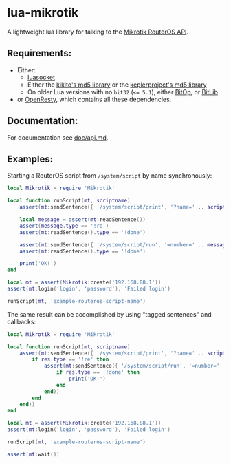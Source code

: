 # lua-mikrotik

A lightweight lua library for talking to the [Mikrotik RouterOS API](https://wiki.mikrotik.com/wiki/Manual:API).

## Requirements: 

* Either:
	* [luasocket](https://github.com/diegonehab/luasocket)
	* Either the [kikito's md5 library](https://github.com/kikito/md5.lua) or the [keplerproject's md5 library](https://github.com/keplerproject/md5)
	* On older Lua versions with no `bit32` (`<= 5.1`), either [BitOp](http://luaforge.net/projects/bit/), or [BitLib](https://github.com/LuaDist/bitlib)
* or [OpenResty](https://openresty.org/en/), which contains all these dependencies.

## Documentation:

For documentation see [doc/api.md](https://github.com/karolba/lua-mikrotik/blob/master/doc/api.md).

## Examples:

Starting a RouterOS script from `/system/script` by name synchronously:

```lua
local Mikrotik = require 'Mikrotik'

local function runScript(mt, scriptname)
    assert(mt:sendSentence({ '/system/script/print', '?name=' .. scriptname, '=.proplist=.id' }))

    local message = assert(mt:readSentence())
    assert(message.type == '!re')
    assert(mt:readSentence().type == '!done')

    assert(mt:sendSentence({ '/system/script/run', '=number=' .. message['=.id']}))
    assert(mt:readSentence().type == '!done')

    print('OK!')
end

local mt = assert(Mikrotik:create('192.168.88.1'))
assert(mt:login('login', 'password'), 'Failed login')

runScript(mt, 'example-routeros-script-name')
```

The same result can be accomplished by using "tagged sentences" and callbacks:

```lua
local Mikrotik = require 'Mikrotik'

local function runScript(mt, scriptname)
    assert(mt:sendSentence({ '/system/script/print', '?name=' .. scriptname, '=.proplist=.id' }, function(res)
        if res.type == '!re' then
            assert(mt:sendSentence({ '/system/script/run', '=number=' .. res['=.id'] }, function(res)
                if res.type == '!done' then
                    print('OK!')
                end
            end))
        end
    end))
end

local mt = assert(Mikrotik:create('192.168.88.1'))
assert(mt:login('login', 'password'), 'Failed login')

runScript(mt, 'example-routeros-script-name')

assert(mt:wait())
```
